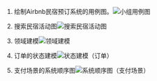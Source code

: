1. 绘制Airbnb民宿预订系统的用例图。![小组用例图](/Users/sjq/Downloads/小组用例图.png)
2. 搜索民宿活动图![搜索民宿活动图](/Users/sjq/Downloads/搜索民宿活动图.png)
3. 领域建模![领域建模](/Users/sjq/Downloads/领域建模.png)



4. 订单的状态建模![状态建模（订单）](/Users/sjq/Downloads/状态建模（订单）.png)
5. 支付场景的系统顺序图![系统顺序图（支付场景）](/Users/sjq/Downloads/系统顺序图（支付场景）.png)